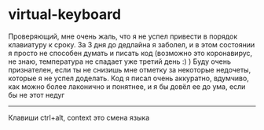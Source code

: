 # virtual-keyboard

Проверяющий, мне очень жаль, что я не успел привести в порядок клавиатуру к сроку. За 3 дня до дедлайна я заболел, и в этом состоянии я просто не способен думать и писать код (возможно это коронавирус, не знаю, температура не спадает уже третий день :) )
Буду очень признателен, если ты не снизишь мне отметку за некоторые недочеты, которые я не успел доделать. Код я писал очень аккуратно, вдумчиво, как можно более лаконично и понятнее, и я бы довёл ее до ума, если бы не этот недуг
***

Клавиши ctrl+alt, context это смена языка
